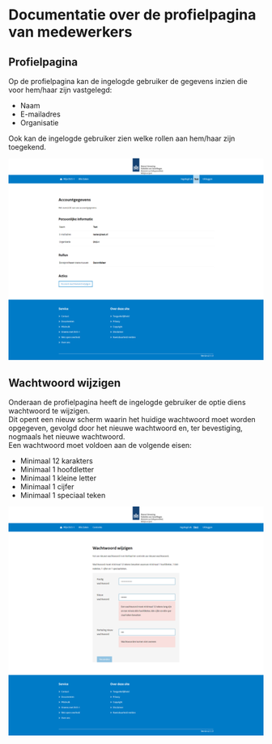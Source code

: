 # Documentatie over de profielpagina van medewerkers

## Profielpagina

Op de profielpagina kan de ingelogde gebruiker de gegevens inzien die voor hem/haar zijn vastgelegd:

- Naam
- E-mailadres
- Organisatie

Ook kan de ingelogde gebruiker zien welke rollen aan hem/haar zijn toegekend.

!["Profielpagina"](./images/DUSI%20medewerker%20profielpagina.png)

## Wachtwoord wijzigen

Onderaan de profielpagina heeft de ingelogde gebruiker de optie diens wachtwoord te wijzigen.  
Dit opent een nieuw scherm waarin het huidige wachtwoord moet worden opgegeven, gevolgd door het nieuwe wachtwoord en, ter bevestiging, nogmaals het nieuwe wachtwoord.  
Een wachtwoord moet voldoen aan de volgende eisen:

- Minimaal 12 karakters
- Minimaal 1 hoofdletter
- Minimaal 1 kleine letter
- Minimaal 1 cijfer
- Minimaal 1 speciaal teken

!["WachtwoordWijzigen"](./images/DUSI%20medewerker%20ww%20wijzigen.png)

<div class="page-break"></div>
